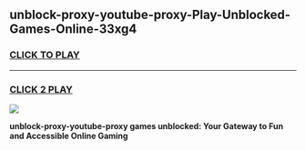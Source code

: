 
## unblock-proxy-youtube-proxy-Play-Unblocked-Games-Online-33xg4
<h3>
<a href="https://premium76.site?title=unblock-proxy-youtube-proxy&ref=25A">CLICK TO PLAY</a></h3>
<hr>

<h3>
<a href="https://premium76.site?title=unblock-proxy-youtube-proxy&ref=25A">CLICK 2 PLAY</a>
  
</h3>

<a href="https://premium76.site?title=unblock-proxy-youtube-proxy&ref=25A"><img src="https://clearcache.store/games.png"></a>


**unblock-proxy-youtube-proxy games unblocked: Your Gateway to Fun and Accessible Online Gaming**
